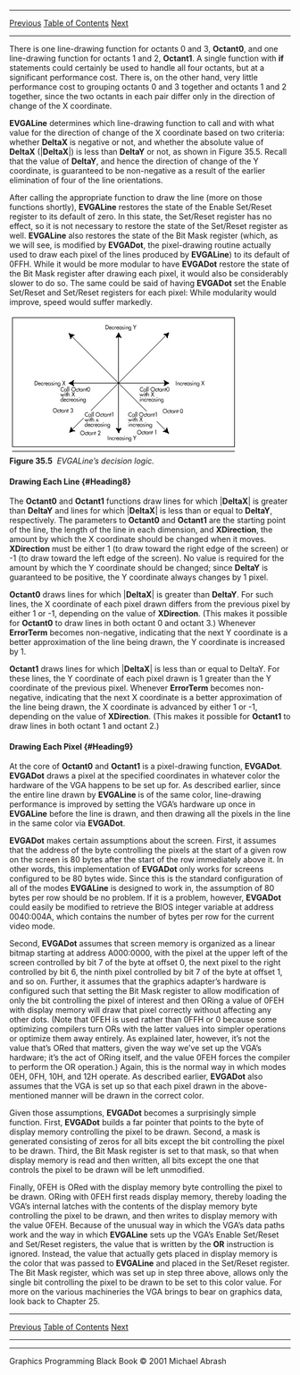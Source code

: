   ------------------------ --------------------------------- --------------------
  [Previous](35-04.html)   [Table of Contents](index.html)   [Next](35-06.html)
  ------------------------ --------------------------------- --------------------

There is one line-drawing function for octants 0 and 3, **Octant0**, and
one line-drawing function for octants 1 and 2, **Octant1**. A single
function with **if** statements could certainly be used to handle all
four octants, but at a significant performance cost. There is, on the
other hand, very little performance cost to grouping octants 0 and 3
together and octants 1 and 2 together, since the two octants in each
pair differ only in the direction of change of the X coordinate.

**EVGALine** determines which line-drawing function to call and with
what value for the direction of change of the X coordinate based on two
criteria: whether **DeltaX** is negative or not, and whether the
absolute value of **DeltaX** (|**DeltaX**|) is less than **DeltaY** or
not, as shown in Figure 35.5. Recall that the value of **DeltaY**, and
hence the direction of change of the Y coordinate, is guaranteed to be
non-negative as a result of the earlier elimination of four of the line
orientations.

After calling the appropriate function to draw the line (more on those
functions shortly), **EVGALine** restores the state of the Enable
Set/Reset register to its default of zero. In this state, the Set/Reset
register has no effect, so it is not necessary to restore the state of
the Set/Reset register as well. **EVGALine** also restores the state of
the Bit Mask register (which, as we will see, is modified by
**EVGADot**, the pixel-drawing routine actually used to draw each pixel
of the lines produced by **EVGALine**) to its default of 0FFH. While it
would be more modular to have **EVGADot** restore the state of the Bit
Mask register after drawing each pixel, it would also be considerably
slower to do so. The same could be said of having **EVGADot** set the
Enable Set/Reset and Set/Reset registers for each pixel: While
modularity would improve, speed would suffer markedly.

![](images/35-05.jpg)\
 **Figure 35.5**  *EVGALine’s decision logic.*

#### Drawing Each Line {#Heading8}

The **Octant0** and **Octant1** functions draw lines for which
|**DeltaX**| is greater than **DeltaY** and lines for which |**DeltaX**|
is less than or equal to **DeltaY**, respectively. The parameters to
**Octant0** and **Octant1** are the starting point of the line, the
length of the line in each dimension, and **XDirection**, the amount by
which the X coordinate should be changed when it moves. **XDirection**
must be either 1 (to draw toward the right edge of the screen) or -1 (to
draw toward the left edge of the screen). No value is required for the
amount by which the Y coordinate should be changed; since **DeltaY** is
guaranteed to be positive, the Y coordinate always changes by 1 pixel.

**Octant0** draws lines for which |**DeltaX**| is greater than
**DeltaY**. For such lines, the X coordinate of each pixel drawn differs
from the previous pixel by either 1 or -1, depending on the value of
**XDirection**. (This makes it possible for **Octant0** to draw lines in
both octant 0 and octant 3.) Whenever **ErrorTerm** becomes
non-negative, indicating that the next Y coordinate is a better
approximation of the line being drawn, the Y coordinate is increased by
1.

**Octant1** draws lines for which |**DeltaX**| is less than or equal to
DeltaY. For these lines, the Y coordinate of each pixel drawn is 1
greater than the Y coordinate of the previous pixel. Whenever
**ErrorTerm** becomes non-negative, indicating that the next X
coordinate is a better approximation of the line being drawn, the X
coordinate is advanced by either 1 or -1, depending on the value of
**XDirection**. (This makes it possible for **Octant1** to draw lines in
both octant 1 and octant 2.)

#### Drawing Each Pixel {#Heading9}

At the core of **Octant0** and **Octant1** is a pixel-drawing function,
**EVGADot**. **EVGADot** draws a pixel at the specified coordinates in
whatever color the hardware of the VGA happens to be set up for. As
described earlier, since the entire line drawn by **EVGALine** is of the
same color, line-drawing performance is improved by setting the VGA’s
hardware up once in **EVGALine** before the line is drawn, and then
drawing all the pixels in the line in the same color via **EVGADot**.

**EVGADot** makes certain assumptions about the screen. First, it
assumes that the address of the byte controlling the pixels at the start
of a given row on the screen is 80 bytes after the start of the row
immediately above it. In other words, this implementation of **EVGADot**
only works for screens configured to be 80 bytes wide. Since this is the
standard configuration of all of the modes **EVGALine** is designed to
work in, the assumption of 80 bytes per row should be no problem. If it
is a problem, however, **EVGADot** could easily be modified to retrieve
the BIOS integer variable at address 0040:004A, which contains the
number of bytes per row for the current video mode.

Second, **EVGADot** assumes that screen memory is organized as a linear
bitmap starting at address A000:0000, with the pixel at the upper left
of the screen controlled by bit 7 of the byte at offset 0, the next
pixel to the right controlled by bit 6, the ninth pixel controlled by
bit 7 of the byte at offset 1, and so on. Further, it assumes that the
graphics adapter’s hardware is configured such that setting the Bit Mask
register to allow modification of only the bit controlling the pixel of
interest and then ORing a value of 0FEH with display memory will draw
that pixel correctly without affecting any other dots. (Note that 0FEH
is used rather than 0FFH or 0 because some optimizing compilers turn ORs
with the latter values into simpler operations or optimize them away
entirely. As explained later, however, it’s not the value that’s ORed
that matters, given the way we’ve set up the VGA’s hardware; it’s the
act of ORing itself, and the value 0FEH forces the compiler to perform
the OR operation.) Again, this is the normal way in which modes 0EH,
0FH, 10H, and 12H operate. As described earlier, **EVGADot** also
assumes that the VGA is set up so that each pixel drawn in the
above-mentioned manner will be drawn in the correct color.

Given those assumptions, **EVGADot** becomes a surprisingly simple
function. First, **EVGADot** builds a far pointer that points to the
byte of display memory controlling the pixel to be drawn. Second, a mask
is generated consisting of zeros for all bits except the bit controlling
the pixel to be drawn. Third, the Bit Mask register is set to that mask,
so that when display memory is read and then written, all bits except
the one that controls the pixel to be drawn will be left unmodified.

Finally, 0FEH is ORed with the display memory byte controlling the pixel
to be drawn. ORing with 0FEH first reads display memory, thereby loading
the VGA’s internal latches with the contents of the display memory byte
controlling the pixel to be drawn, and then writes to display memory
with the value 0FEH. Because of the unusual way in which the VGA’s data
paths work and the way in which **EVGALine** sets up the VGA’s Enable
Set/Reset and Set/Reset registers, the value that is written by the
**OR** instruction is ignored. Instead, the value that actually gets
placed in display memory is the color that was passed to **EVGALine**
and placed in the Set/Reset register. The Bit Mask register, which was
set up in step three above, allows only the single bit controlling the
pixel to be drawn to be set to this color value. For more on the various
machineries the VGA brings to bear on graphics data, look back to
Chapter 25.

  ------------------------ --------------------------------- --------------------
  [Previous](35-04.html)   [Table of Contents](index.html)   [Next](35-06.html)
  ------------------------ --------------------------------- --------------------

* * * * *

Graphics Programming Black Book © 2001 Michael Abrash
